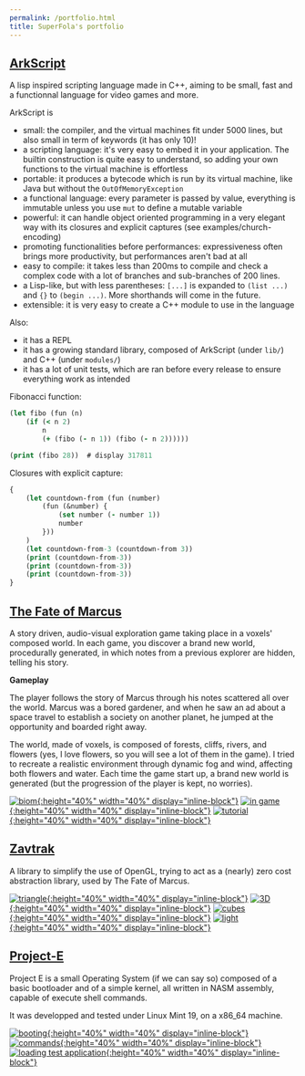 ```yaml
---
permalink: /portfolio.html
title: SuperFola's portfolio
---
```


## [ArkScript](https://github.com/ArkScript-lang)

A lisp inspired scripting language made in C++, aiming to be small, fast and a functionnal language for video games and more.

ArkScript is
* small: the compiler, and the virtual machines fit under 5000 lines, but also small in term of keywords (it has only 10)!
* a scripting language: it's very easy to embed it in your application. The builtin construction is quite easy to understand, so adding your own functions to the virtual machine is effortless
* portable: it produces a bytecode which is run by its virtual machine, like Java but without the `OutOfMemoryException`
* a functional language: every parameter is passed by value, everything is immutable unless you use `mut` to define a mutable variable
* powerful: it can handle object oriented programming in a very elegant way with its closures and explicit captures (see examples/church-encoding)
* promoting functionalities before performances: expressiveness often brings more productivity, but performances aren't bad at all
* easy to compile: it takes less than 200ms to compile and check a complex code with a lot of branches and sub-branches of 200 lines.
* a Lisp-like, but with less parentheses: `[...]` is expanded to `(list ...)` and `{}` to `(begin ...)`. More shorthands will come in the future.
* extensible: it is very easy to create a C++ module to use in the language

Also:
* it has a REPL
* it has a growing standard library, composed of ArkScript (under `lib/`) and C++ (under `modules/`)
* it has a lot of unit tests, which are ran before every release to ensure everything work as intended

Fibonacci function:
```clojure
(let fibo (fun (n)
    (if (< n 2)
        n
        (+ (fibo (- n 1)) (fibo (- n 2))))))

(print (fibo 28))  # display 317811
```

Closures with explicit capture:
```clojure
{
    (let countdown-from (fun (number)
        (fun (&number) {
            (set number (- number 1))
            number
        }))
    )
    (let countdown-from-3 (countdown-from 3))
    (print (countdown-from-3))
    (print (countdown-from-3))
    (print (countdown-from-3))
}
```

## [The Fate of Marcus](https://superfola.itch.io/the-fate-of-marcus)

A story driven, audio-visual exploration game taking place in a voxels' composed world. In each game, you discover a brand new world, procedurally generated, in which notes from a previous explorer are hidden, telling his story.

**Gameplay**

The player follows the story of Marcus through his notes scattered all over the world. Marcus was a bored gardener, and when he saw an ad about a space travel to establish a society on another planet, he jumped at the opportunity and boarded right away.

The world, made of voxels, is composed of forests, cliffs, rivers, and flowers (yes, I love flowers, so you will see a lot of them in the game). I tried to recreate a realistic environment through dynamic fog and wind, affecting both flowers and water. Each time the game start up, a brand new world is generated (but the progression of the player is kept, no worries).

[![biom](images/tfom_biom.png){:height="40%" width="40%" display="inline-block"}](images/tfom_biom.png)
[![in game](images/tfom_ig.png){:height="40%" width="40%" display="inline-block"}](images/tfom_ig.png)
[![tutorial](images/tfom_tuto.png){:height="40%" width="40%" display="inline-block"}](images/tfom_tuto.png)

## [Zavtrak](https://gitlab.com/SuperFola/Zavtrak)

A library to simplify the use of OpenGL, trying to act as a (nearly) zero cost abstraction library, used by The Fate of Marcus.

[![triangle](images/zk_hello_triangle.png){:height="40%" width="40%" display="inline-block"}](images/zk_hello_triangle.png)
[![3D](images/zk_hello_3d.png){:height="40%" width="40%" display="inline-block"}](images/zk_hello_3d.png)
[![cubes](images/zk_hello_cubes.png){:height="40%" width="40%" display="inline-block"}](images/zk_hello_cubes.png)
[![light](images/zk_hello_light.png){:height="40%" width="40%" display="inline-block"}](images/zk_hello_light.png)

## [Project-E](https://github.com/SuperFola/project-E)

Project E is a small Operating System (if we can say so) composed of a basic bootloader and of a simple kernel, all written in NASM assembly, capable of execute shell commands.

It was developped and tested under Linux Mint 19, on a x86_64 machine.

[![booting](images/pe_boot.png){:height="40%" width="40%" display="inline-block"}](images/pe_boot.png)
[![commands](images/pe_commands.png){:height="40%" width="40%" display="inline-block"}](images/pe_commands.png)
[![loading test application](images/pe_app.png){:height="40%" width="40%" display="inline-block"}](images/pe_app.png)